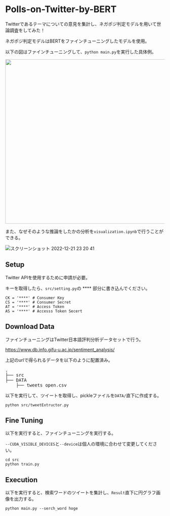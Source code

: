 # Polls-on-Twitter-by-BERT
Twitterであるテーマについての意見を集計し、ネガポジ判定モデルを用いて世論調査をしてみた！

ネガポジ判定モデルはBERTをファインチューニングしたモデルを使用。

以下の図はファインチューニングして、`python main.py`を実行した具体例。


<p align="center">
    <img src="https://user-images.githubusercontent.com/91179464/208930848-900c2ff3-4bf0-421b-979f-acfcb2304e92.png" width="520px">
</p>

また、なぜそのような推論をしたかの分析を`visualization.ipynb`で行うことができる。

![スクリーンショット 2022-12-21 23 20 41](https://user-images.githubusercontent.com/91179464/208927316-0d9da5bb-1533-4d3f-b42d-d38cfeac7b2d.png)


## Setup
Twitter APIを使用するために申請が必要。

キーを取得したら、`src/setting.py`の **** 部分に書き込んでください。
```
CK = '****' # Consumer Key
CS = '****' # Consumer Secret
AT = '****' # Access Token
AS = '****' # Accesss Token Secert
```

## Download Data
ファインチューニングはTwitter日本語評判分析データセットで行う。

https://www.db.info.gifu-u.ac.jp/sentiment_analysis/

上記のurlで得られるデータを以下のように配置済み。
<pre>
.
├── src
├── DATA
    ├── tweets_open.csv
</pre>

以下を実行して、ツイートを取得し、pickleファイルを`DATA/`直下に作成する。
```
python src/tweetExtructor.py
```

## Fine Tuning
以下を実行すると、ファインチューニングを実行する。

`--CUDA_VISIBLE_DEVICES`と`--device`は個人の環境に合わせて変更してください。
```
cd src
python train.py
```

## Execution
以下を実行すると、検索ワードのツイートを集計し、`Result`直下に円グラフ画像を出力する。
```
python main.py --serch_word hoge    
```
